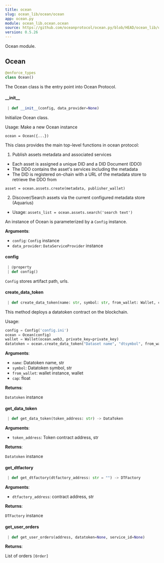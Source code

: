 ```yaml
---
title: ocean
slug: ocean_lib/ocean/ocean
app: ocean.py
module: ocean_lib.ocean.ocean
source: https://github.com/oceanprotocol/ocean.py/blob/HEAD/ocean_lib/ocean/ocean.py
version: 0.5.26
---
```

Ocean module.

## Ocean

```python
@enforce_types
class Ocean()
```

The Ocean class is the entry point into Ocean Protocol.

#### \_\_init\_\_

```python
 | def __init__(config, data_provider=None)
```

Initialize Ocean class.

Usage: Make a new Ocean instance

`ocean = Ocean({...})`

This class provides the main top-level functions in ocean protocol:
1. Publish assets metadata and associated services
- Each asset is assigned a unique DID and a DID Document (DDO)
- The DDO contains the asset's services including the metadata
- The DID is registered on-chain with a URL of the metadata store
to retrieve the DDO from

`asset = ocean.assets.create(metadata, publisher_wallet)`

2. Discover/Search assets via the current configured metadata store (Aquarius)

- Usage:
`assets_list = ocean.assets.search('search text')`

An instance of Ocean is parameterized by a `Config` instance.

**Arguments**:

- `config`: `Config` instance
- `data_provider`: `DataServiceProvider` instance

#### config

```python
 | @property
 | def config()
```

`Config` stores artifact path, urls.

#### create\_data\_token

```python
 | def create_data_token(name: str, symbol: str, from_wallet: Wallet, cap: float = DataToken.DEFAULT_CAP, blob: str = "") -> DataToken
```

This method deploys a datatoken contract on the blockchain.

Usage:
```python
config = Config('config.ini')
ocean = Ocean(config)
wallet = Wallet(ocean.web3, private_key=private_key)
datatoken = ocean.create_data_token("Dataset name", "dtsymbol", from_wallet=wallet)
```

**Arguments**:

- `name`: Datatoken name, str
- `symbol`: Datatoken symbol, str
- `from_wallet`: wallet instance, wallet
- `cap`: float

**Returns**:

`Datatoken` instance

#### get\_data\_token

```python
 | def get_data_token(token_address: str) -> DataToken
```

**Arguments**:

- `token_address`: Token contract address, str

**Returns**:

`Datatoken` instance

#### get\_dtfactory

```python
 | def get_dtfactory(dtfactory_address: str = "") -> DTFactory
```

**Arguments**:

- `dtfactory_address`: contract address, str

**Returns**:

`DTFactory` instance

#### get\_user\_orders

```python
 | def get_user_orders(address, datatoken=None, service_id=None)
```

**Returns**:

List of orders `[Order]`

